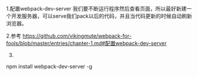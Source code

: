 1.配置webpack-dev-server
我们要不断运行程序然后查看页面，所以最好新建一个开发服务器，可以serve我们pack以后的代码，并且当代码更新的时候自动刷新浏览器。

2.参考
https://github.com/vikingmute/webpack-for-fools/blob/master/entries/chapter-1.md#配置webpack-dev-server

3.
npm install webpack-dev-server -g





